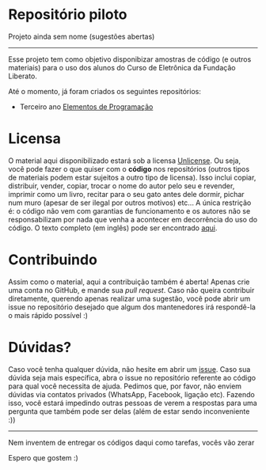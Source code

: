 # Repositório piloto

Projeto ainda sem nome (sugestões abertas)

- - -

Esse projeto tem como objetivo disponibizar amostras de código (e outros materiais) para o uso dos alunos do Curso de Eletrônica da Fundação Liberato.

Até o momento, já foram criados os seguintes repositórios:

- Terceiro ano 
	[Elementos de Programação](https://github.com/atropelando/terceiro-ano-programacao)

# Licensa

O material aqui disponibilizado estará sob a licensa [Unlicense](http://unlicense.org/). Ou seja, você pode fazer o que quiser com o **código** nos repositórios (outros tipos de materiais podem estar sujeitos a outro tipo de licensa). Isso inclui copiar, distribuir, vender, copiar, trocar o nome do autor pelo seu e revender, imprimir como um livro, recitar para o seu gato antes dele dormir, pichar num muro (apesar de ser ilegal por outros motivos) etc... A única restrição é: o código não vem com garantias de funcionamento e os autores não se responsabilizam por nada que venha a acontecer em decorrência do uso do código. O texto completo (em inglês) pode ser encontrado [aqui](https://github.com/atropelando/piloto/blob/master/LICENSE).

# Contribuindo
Assim como o material, aqui a contribuição também é aberta! Apenas crie uma conta no GitHub, e mande sua _pull request_. Caso não queira contribuir diretamente, querendo apenas realizar uma sugestão, você pode abrir um issue no repositório desejado que algum dos mantenedores irá respondê-la o mais rápido possível :)

# Dúvidas?
Caso você tenha qualquer dúvida, não hesite em abrir um [issue](https://github.com/atropelando/piloto/issues). Caso sua dúvida seja mais específica, abra o issue no repositório referente ao código para qual você necessita de ajuda. Pedimos que, por favor, não enviem dúvidas via contatos privados (WhatsApp, Facebook, ligação etc). Fazendo isso, você estará impedindo outras pessoas de verem a respostas para uma pergunta que também pode ser delas (além de estar sendo inconveniente :))

- - -

Nem inventem de entregar os códigos daqui como tarefas, vocês vão zerar

Espero que gostem :)